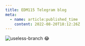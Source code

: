 ```yaml
---
title: EDM115 Telegram blog
meta:
  - name: article:published_time
    content: 2022-08-20T18:12:26Z
---
```


![useless-branch](/img/blog/2022/08-20-useless-branch.webp)
😂
